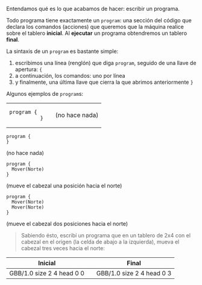 Entendamos qué es lo que acabamos de hacer: escribir un programa.

Todo programa tiene exactamente un `program`: una sección del código que declara los comandos (acciones) que queremos que la máquina realice sobre el tablero **inicial**. Al **ejecutar** un programa obtendremos un tablero **final**.

La sintaxis de un `program` es bastante simple:

1. escribimos una línea (renglón) que diga `program`, seguido de una llave de apertura: `{`
1. a continuación, los comandos: uno por línea
1. y finalmente, una última llave que cierra la que abrimos anteriormente `}`

Algunos ejemplos de `program`s:


<table class= "table" style="width:100%">
  <tbody>
  <tr>
    <td style="text-align: left">  
      <pre class="highlight gobstones"><code><span class="kr">program</span><span class="w"> </span>{
          <span class="w"></span>}<span class="w"></span></code></pre>
    </td>
    <td style="text-align: center"><i class="fa fa-arrow-right"></i></td> 
    <td style="text-align: left">
(no hace nada)
    </td>
  </tr>
  <tbody>
</table>





```gobstones
program {
}
```

(no hace nada)


```gobstones
program {
  Mover(Norte)
}
```

(mueve el cabezal una posición hacia el norte)

```gobstones
program {
  Mover(Norte)
  Mover(Norte)
}
```

(mueve el cabezal dos posiciones hacia el norte)

> Sabiendo ésto, escribí un programa que en un tablero de 2x4 con el cabezal en el origen (la celda de abajo a la izquierda), mueva el cabezal tres veces hacia el norte:

<table class= "table" style="width:100%">
  <thead>
  <tr>
    <th style="text-align: center">Inicial</th>
    <th style="text-align: center"></th> 
    <th style="text-align: center">Final</th>
  </tr>
  </thead>
  <tbody>
  <tr>
    <td style="text-align: center">  
      <gs-board>
        GBB/1.0
        size 2 4
        head 0 0
      </gs-board>
    </td>
    <td style="text-align: center"><i class="fa fa-arrow-right"></i></td> 
    <td style="text-align: center">
      <gs-board>
        GBB/1.0
        size 2 4
        head 0 3
      </gs-board>
    </td>
  </tr>
  <tbody>
</table>
